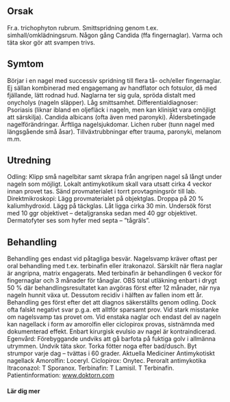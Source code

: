 ## Orsak

Fr.a. trichophyton rubrum. Smittspridning genom t.ex. simhall/omklädningsrum. Någon gång Candida (ffa fingernaglar). Varma och täta skor gör att svampen trivs.

## Symtom

Börjar i en nagel med successiv spridning till flera tå- och/eller fingernaglar. Ej sällan kombinerad med engagemang av handflator och fotsulor, då med fjällande, lätt rodnad hud. Naglarna ter sig gula, spröda distalt med onycholys (nageln släpper). Låg smittsamhet.
Differentialdiagnoser: Psoriasis (liknar ibland en oljefläck i nageln, men kan kliniskt vara omöjligt att särskilja). Candida albicans (ofta även med paronyki). Åldersbetingade nagelförändringar. Ärftliga nagelsjukdomar. Lichen ruber (tunn nagel med längsgående små åsar). Tillväxtrubbningar efter trauma, paronyki, melanom m.m.

## Utredning

Odling: Klipp små nagelbitar samt skrapa från angripen nagel så långt under nageln som möjligt. Lokalt antimykotikum skall vara utsatt cirka 4 veckor innan provet tas. Sänd provmaterialet i torrt provtagningsrör till lab. Direktmikroskopi: Lägg provmaterialet på objektglas. Droppa på 20 % kaliumhydroxid. Lägg på täckglas. Låt ligga cirka 30 min. Undersök först med 10 ggr objektivet – detaljgranska sedan med 40 ggr objektivet. Dermatofyter ses som hyfer med septa – ”tågräls”.

## Behandling

Behandling ges endast vid påtagliga besvär. Nagelsvamp kräver oftast per oral behandling med t.ex. terbinafin eller itrakonazol. Särskilt när flera naglar är angripna, matrix engagerats. Med terbinafin är behandlingen 6 veckor för fingernaglar och 3 månader för tånaglar. OBS total utläkning enbart i drygt 50 % där behandlingsresultatet kan avgöras först efter 12 månader, när nya nageln hunnit växa ut. Dessutom recidiv i hälften av fallen inom ett år. Behandling ges först efter det att diagnos säkerställts genom odling. Dock ofta falskt negativt svar p.g.a. ett alltför sparsamt prov. Vid stark misstanke om nagelsvamp tas provet om.
Vid enstaka naglar och endast del av nageln kan nagellack i form av amorolfin eller ciclopirox provas, sistnämnda med dokumenterad effekt.
Enbart kirurgisk evulsio av nagel är kontraindicerad.
Egenvård: Förebyggande undviks att gå barfota på fuktiga golv i allmänna utrymmen. Undvik täta skor. Torka fötter noga efter bad/dusch. Byt strumpor varje dag – tvättas i 60 grader.
Aktuella Mediciner
Antimykotiskt nagellack
Amorolfin: Loceryl.
Ciclopirox: Onytec.
Peroralt antimykotika
Itraconazol: T Sporanox.
Terbinafin: T Lamisil. T Terbinafin.
Patientinformation: www.doktorn.com

#### Lär dig mer


